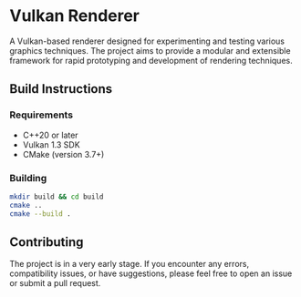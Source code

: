 # Vulkan Renderer

A Vulkan-based renderer designed for experimenting and testing various graphics techniques. The project aims to provide a modular and extensible framework for rapid prototyping and development of rendering techniques.


## Build Instructions

### Requirements
- C++20 or later
- Vulkan 1.3 SDK 
- CMake (version 3.7+)

### Building
```sh
mkdir build && cd build
cmake .. 
cmake --build .
```

## Contributing
The project is in a very early stage. If you encounter any errors, compatibility issues, or have suggestions, please feel free to open an issue or submit a pull request.



